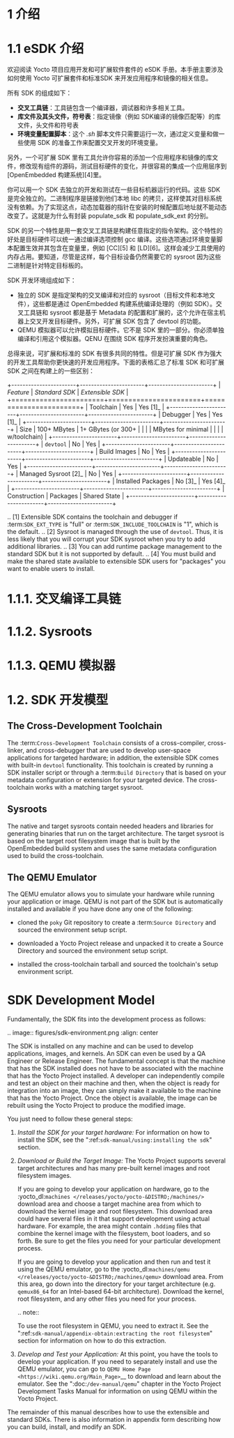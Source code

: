 [#]: subject: "快速构建 Yocto 项目"
[#]: via: "https://docs.yoctoproject.org/brief-yoctoprojectqs/index.html"
[#]: author: "The Linux Foundation"
[#]: collector: "guevaraya"
[#]: translator: "guevaraya "
[#]: reviewer: " "
[#]: publisher: " "
[#]: url: ""


1 介绍
====

1.1 eSDK 介绍
=================
欢迎阅读 Yocto 项目应用开发和可扩展软件套件的 eSDK 手册。本手册主要涉及如何使用 Yocto 可扩展套件和标准SDK 来开发应用程序和镜像的相关信息。

所有 SDK 的组成如下：
* **交叉工具链**：工具链包含一个编译器，调试器和许多相关工具。
* **库文件及其头文件，符号表**：指定镜像（例如 SDK编译的镜像匹配等）的库文件，头文件和符号表
* **环境变量配置脚本**：这个 *.sh* 脚本文件只需要运行一次，通过定义变量和做一些使用 SDK 的准备工作来配置交叉开发的环境变量。

另外，一个可扩展 SDK 里有工具允许你容易的添加一个应用程序和镜像的库文件，修改现有组件的源码，测试目标硬件的变化，并很容易的集成一个应用层序到 [OpenEmbedded 构建系统][4]里。

你可以用一个 SDK 去独立的开发和测试在一些目标机器运行的代码。这些 SDK 是完全独立的。二进制程序是链接到他们本地 libc 的拷贝，这样使其对目标系统没有依赖。为了实现这点，动态加载器的指针在安装的时候配置后地址就不能动态改变了。这就是为什么有封装 populate_sdk 和 populate_sdk_ext 的分别。

SDK 的另一个特性是用一套交叉工具链是构建任意指定的指令架构。这个特性的好处是目标硬件可以统一通过编译选项控制 gcc 编译。这些选项通过环境变量脚本配置生效并其包含在变量里，例如 [CC][5] 和 [LD][6]。这样会减少工具使用的内存占用。要知道，尽管是这样，每个目标设备仍然需要它的 sysroot 因为这些二进制是针对特定目标板的。

SDK 开发环境组成如下：

* 独立的 SDK 是指定架构的交叉编译和对应的 sysroot（目标文件和本地文件），这些都是通过 OpenEmbedded 构建系统编译处理的（例如 SDK）。交叉工具链和 sysroot 都是基于 Metadata 的配置和扩展的，这个允许在宿主机器上交叉开发目标硬件。另外，可扩展 SDK 包含了 devtool 的功能。
* QEMU 模拟器可以允许模拟目标硬件。它不是 SDK 里的一部分。你必须单独编译和引用这个模拟器。QENU 在围绕 SDK 程序开发扮演重要的角色。

总得来说，可扩展和标准的 SDK 有很多共同的特性。但是可扩展 SDK 作为强大的开发工具帮助你更快速的开发应用程序。下面的表格汇总了标准 SDK 和可扩展 SDK 之间在构建上的一些区别：

+-----------------------+-----------------------+-----------------------+
| *Feature*             | *Standard SDK*        | *Extensible SDK*      |
+=======================+=======================+=======================+
| Toolchain             | Yes                   | Yes [1]_              |
+-----------------------+-----------------------+-----------------------+
| Debugger              | Yes                   | Yes [1]_              |
+-----------------------+-----------------------+-----------------------+
| Size                  | 100+ MBytes           | 1+ GBytes (or 300+    |
|                       |                       | MBytes for minimal    |
|                       |                       | w/toolchain)          |
+-----------------------+-----------------------+-----------------------+
| ``devtool``           | No                    | Yes                   |
+-----------------------+-----------------------+-----------------------+
| Build Images          | No                    | Yes                   |
+-----------------------+-----------------------+-----------------------+
| Updateable            | No                    | Yes                   |
+-----------------------+-----------------------+-----------------------+
| Managed Sysroot [2]_  | No                    | Yes                   |
+-----------------------+-----------------------+-----------------------+
| Installed Packages    | No  [3]_              | Yes  [4]_             |
+-----------------------+-----------------------+-----------------------+
| Construction          | Packages              | Shared State          |
+-----------------------+-----------------------+-----------------------+

.. [1] Extensible SDK contains the toolchain and debugger if :term:`SDK_EXT_TYPE`
       is "full" or :term:`SDK_INCLUDE_TOOLCHAIN` is "1", which is the default.
.. [2] Sysroot is managed through the use of ``devtool``. Thus, it is less
       likely that you will corrupt your SDK sysroot when you try to add
       additional libraries.
.. [3] You can add runtime package management to the standard SDK but it is not
       supported by default.
.. [4] You must build and make the shared state available to extensible SDK
       users for "packages" you want to enable users to install.
       
       
1.1.1. 交叉编译工具链
======

1.1.2. Sysroots
======

1.1.3. QEMU 模拟器
======

1.2. SDK 开发模型
======


The Cross-Development Toolchain
-------------------------------

The :term:`Cross-Development Toolchain` consists
of a cross-compiler, cross-linker, and cross-debugger that are used to
develop user-space applications for targeted hardware; in addition,
the extensible SDK comes with built-in ``devtool``
functionality. This toolchain is created by running a SDK installer
script or through a :term:`Build Directory` that is based on
your metadata configuration or extension for your targeted device. The
cross-toolchain works with a matching target sysroot.

Sysroots
--------

The native and target sysroots contain needed headers and libraries for
generating binaries that run on the target architecture. The target
sysroot is based on the target root filesystem image that is built by
the OpenEmbedded build system and uses the same metadata configuration
used to build the cross-toolchain.

The QEMU Emulator
-----------------

The QEMU emulator allows you to simulate your hardware while running
your application or image. QEMU is not part of the SDK but is
automatically installed and available if you have done any one of
the following:

-  cloned the ``poky`` Git repository to create a
   :term:`Source Directory` and sourced the environment setup script.

-  downloaded a Yocto Project release and unpacked it to
   create a Source Directory and sourced the environment setup
   script.

-  installed the cross-toolchain tarball and
   sourced the toolchain's setup environment script.

SDK Development Model
=====================

Fundamentally, the SDK fits into the development process as follows:

.. image:: figures/sdk-environment.png
   :align: center

The SDK is installed on any machine and can be used to develop applications,
images, and kernels. An SDK can even be used by a QA Engineer or Release
Engineer. The fundamental concept is that the machine that has the SDK
installed does not have to be associated with the machine that has the
Yocto Project installed. A developer can independently compile and test
an object on their machine and then, when the object is ready for
integration into an image, they can simply make it available to the
machine that has the Yocto Project. Once the object is available, the
image can be rebuilt using the Yocto Project to produce the modified
image.

You just need to follow these general steps:

1. *Install the SDK for your target hardware:* For information on how to
   install the SDK, see the ":ref:`sdk-manual/using:installing the sdk`"
   section.

2. *Download or Build the Target Image:* The Yocto Project supports
   several target architectures and has many pre-built kernel images and
   root filesystem images.

   If you are going to develop your application on hardware, go to the
   :yocto_dl:`machines </releases/yocto/yocto-&DISTRO;/machines/>` download area and choose a
   target machine area from which to download the kernel image and root
   filesystem. This download area could have several files in it that
   support development using actual hardware. For example, the area
   might contain ``.hddimg`` files that combine the kernel image with
   the filesystem, boot loaders, and so forth. Be sure to get the files
   you need for your particular development process.

   If you are going to develop your application and then run and test it
   using the QEMU emulator, go to the
   :yocto_dl:`machines/qemu </releases/yocto/yocto-&DISTRO;/machines/qemu>` download area. From this
   area, go down into the directory for your target architecture (e.g.
   ``qemux86_64`` for an Intel-based 64-bit architecture). Download the
   kernel, root filesystem, and any other files you need for your
   process.

   .. note::

      To use the root filesystem in QEMU, you need to extract it. See the
      ":ref:`sdk-manual/appendix-obtain:extracting the root filesystem`"
      section for information on how to do this extraction.

3. *Develop and Test your Application:* At this point, you have the
   tools to develop your application. If you need to separately install
   and use the QEMU emulator, you can go to `QEMU Home
   Page <https://wiki.qemu.org/Main_Page>`__ to download and learn about
   the emulator. See the ":doc:`/dev-manual/qemu`" chapter in the
   Yocto Project Development Tasks Manual for information on using QEMU
   within the Yocto Project.

The remainder of this manual describes how to use the extensible and
standard SDKs. There is also information in appendix form describing
how you can build, install, and modify an SDK.
